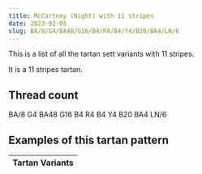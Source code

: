 ```yaml
---
title: McCartney (Night) with 11 stripes
date: 2023-02-05
slug: BA/8/G4/BA48/G16/B4/R4/B4/Y4/B20/BA4/LN/6
---
```

This is a list of all the tartan sett variants with 11 stripes.

It is a 11 stripes tartan.


## Thread count
BA/8 G4 BA48 G16 B4 R4 B4 Y4 B20 BA4 LN/6

## Examples of this tartan pattern

| Tartan Variants |
|---------------|
